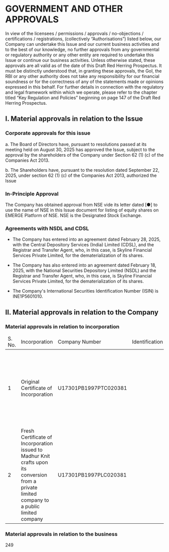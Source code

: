 # GOVERNMENT AND OTHER APPROVALS

In view of the licensees / permissions / approvals / no-objections / certifications / registrations, (collectively “Authorisations”) listed below, our Company can undertake this Issue and our current business activities and to the best of our knowledge, no further approvals from any governmental or regulatory authority or any other entity are required to undertake this Issue or continue our business activities. Unless otherwise stated, these approvals are all valid as of the date of this Draft Red Herring Prospectus. It must be distinctly understood that, in granting these approvals, the GoI, the RBI or any other authority does not take any responsibility for our financial soundness or for the correctness of any of the statements made or opinions expressed in this behalf. For further details in connection with the regulatory and legal framework within which we operate, please refer to the chapter titled “Key Regulation and Policies” beginning on page 147 of the Draft Red Herring Prospectus.

## I. Material approvals in relation to the Issue

### Corporate approvals for this issue

a. The Board of Directors have, pursuant to resolutions passed at its meeting held on August 30, 2025 has approved the Issue, subject to the approval by the shareholders of the Company under Section 62 (1) (c) of the Companies Act 2013.

b. The Shareholders have, pursuant to the resolution dated September 22, 2025, under section 62 (1) (c) of the Companies Act 2013, authorized the Issue

### In-Principle Approval

The Company has obtained approval from NSE vide its letter dated [●] to use the name of NSE in this Issue document for listing of equity shares on EMERGE Platform of NSE. NSE is the Designated Stock Exchange.

### Agreements with NSDL and CDSL

* The Company has entered into an agreement dated February 28, 2025, with the Central Depository Services (India) Limited (CDSL), and the Registrar and Transfer Agent, who, in this case, is Skyline Financial Services Private Limited, for the dematerialization of its shares.

* The Company has also entered into an agreement dated February 18, 2025, with the National Securities Depository Limited (NSDL) and the Registrar and Transfer Agent, who, in this case, is Skyline Financial Services Private Limited, for the dematerialization of its shares.

* The Company's International Securities Identification Number (ISIN) is INE1P5601010.

## II. Material approvals in relation to the Company

### Material approvals in relation to incorporation

<table><thead><tr><td>S. No.</td><td>Incorporation</td><td>Company Number</td><td>Identification</td><td>Issued by</td><td>Issued on</td><td>Expiry Date</td></tr></thead><tbody><tr><td>1</td><td>Original Certificate of Incorporation</td><td>U17301PB1997PTC020381</td><td></td><td>Registrar of Companies, Chandigarh</td><td>21/08/1997</td><td>Replaced by fresh Certificate of Incorporation issued consequent upon the conversion of Company into a public limited company</td></tr><tr><td>2</td><td>Fresh Certificate of Incorporation issued to Madhur Knit crafts upon its conversion from a private limited company to a public limited company</td><td>U17301PB1997PLC020381</td><td></td><td>Registrar of Companies, Chandigarh</td><td>30/01/2025</td><td>Till cancelled</td></tr></tbody></table>

### Material approvals in relation to the business

249
